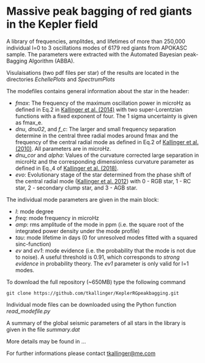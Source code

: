 # Massive peak bagging of red giants in the Kepler field

A library of frequencies, amplitdes, and lifetimes of more than 250,000 individual l=0 to 3 oscillations modes of 6179 red giants from APOKASC sample. The parameters were extracted with the Automated Bayesian peak-Bagging Algorithm (ABBA).

Visulaisations (two pdf files per star) of the results are located in the directories *EchellePlots* and *SpectrumPlots*

The modefiles contains general information about the star in the header:
- *fmax*: The frequency of the maximum oscillation power in microHz as defined in Eq.2 in [Kallinger et al. (2014)](https://ui.adsabs.harvard.edu/abs/2014A%26A...570A..41K/abstract) with two super-Lorentzian functions with a fixed exponent of four. The 1 sigma uncertainty is given as fmax_e.
- *dnu*, *dnu02*, and *f_c*: The larger and small frequency separation determine in the central three radial modes around fmax and the frequency of the central radial mode as defined in Eq.2 of [Kallinger et al. (2010)](https://ui.adsabs.harvard.edu/abs/2010A%26A...509A..77K/abstract). All parameters are in microHz.
- *dnu_cor* and *alpha*: Values of the curvature corrected large separation in microHz and the corresponding dimensionless curvature parameter as defined in Eq.,4 of [Kallinger et al. (2018)](https://ui.adsabs.harvard.edu/abs/2018A%26A...616A.104K/abstract).
- *evo*: Evolutionary stage of the star determined from the phase shift of the central radial mode ([Kallinger et al. 2012](https://ui.adsabs.harvard.edu/abs/2012A%26A...541A..51K/abstract)) with 0 - RGB star, 1 - RC star, 2 - secondary clump star, and 3 - AGB star.

The individual mode parameters are given in the main block:
- *l*: mode degree
- *freq*: mode frequency in microHz
- *amp*: rms amplitude of the mode in ppm (i.e. the square root of the integrated power density under the mode profile)
- *tau*: mode lifetime in days (0 for unresolved modes fitted with a squared sinc-function)
- *ev* and *ev1*: mode evidence (i.e. the probability that the mode is not due to noise). A useful threshold is 0.91, which corresponds to *strong evidence* in probability theory. The *ev1* parameter is only valid for l=1 modes. 


To download the full repository (~650MB) type the following command 
```
git clone https://github.com/tkallinger/KeplerRGpeakbagging.git
```
Individual mode files can be downloaded using the Python function *read_modefile.py*

A summary of the global seismic parameters of all stars in the library is given in the file *summary.dat*

More details may be found in ...

For further informations please contact tkallinger@me.com
